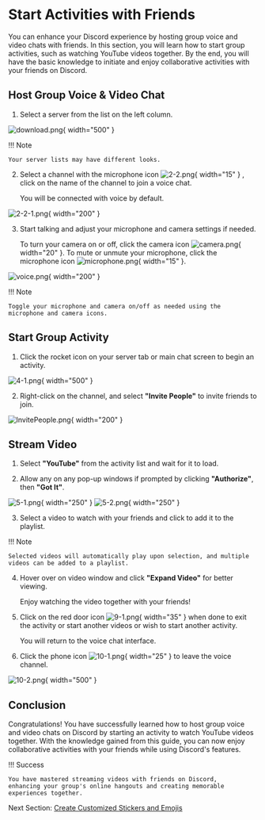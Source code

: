 # Start Activities with Friends


You can enhance your Discord experience by hosting group voice and video chats with friends. 
In this section, you will learn how to start group activities, such as watching YouTube videos together. 
By the end, you will have the basic knowledge to initiate and enjoy collaborative activities with your
friends on Discord.

## Host Group Voice & Video Chat

1. Select a server from the list on the left column.

![download.png](pictures/2-1.png){ width="500" }

!!! Note

    Your server lists may have different looks.

2. Select a channel with the microphone icon ![2-2.png](pictures/2-2.png){ width="15" } , click on the name of the
   channel to join a voice chat.
    
    You will be connected with voice by default.

![2-2-1.png](pictures/2-2-1.png){ width="200" }

3. Start talking and adjust your microphone and camera settings if needed.
    
    To turn your camera on or off, click the camera icon ![camera.png](pictures%2Fcamera.png){ width="20" }.
    To mute or unmute your microphone, click the microphone icon ![microphone.png](pictures%2Fmicrophone.png){ width="15" }.

![voice.png](pictures%2Fvoice.png){ width="200" }


!!! Note

    Toggle your microphone and camera on/off as needed using the microphone and camera icons.

## Start Group Activity

1. Click the rocket icon on your server tab or main chat screen to begin an activity.

![4-1.png](pictures/4-1.png){ width="500" }

2. Right-click on the channel, and select **"Invite People"** to invite friends to join.

![InvitePeople.png](pictures%2FInvitePeople.png){ width="200" }

## Stream Video

1. Select **"YouTube"** from the activity list and wait for it to load.

2. Allow any on any pop-up windows if prompted by clicking **"Authorize"**, then **"Got It"**.

![5-1.png](pictures/5-1.png){ width="250" }
![5-2.png](pictures/5-2.png){ width="250" }


3. Select a video to watch with your friends and click to add it to the playlist.

!!! Note

    Selected videos will automatically play upon selection, and multiple videos can be added to a playlist.

4. Hover over on video window and click **"Expand Video"** for better viewing.
    
    Enjoy watching the video together with your friends!


5. Click on the red door icon ![9-1.png](pictures/9-1.png){ width="35" } when done to exit the activity or start
   another videos or wish to start another activity. 
    
    You will return to the voice chat interface.


6. Click the phone icon ![10-1.png](pictures/10-1.png){ width="25" } to leave the voice channel.

![10-2.png](pictures/10-2.png){ width="500" }

## Conclusion

Congratulations! You have successfully learned how to host group voice and video chats on Discord by starting an
activity to watch YouTube videos together.
With the knowledge gained from this guide, you can now enjoy collaborative activities with your friends while using
Discord's features.

!!! Success

    You have mastered streaming videos with friends on Discord, 
    enhancing your group's online hangouts and creating memorable experiences together.

Next Section: [Create Customized Stickers and Emojis](instructionSet3.md)

